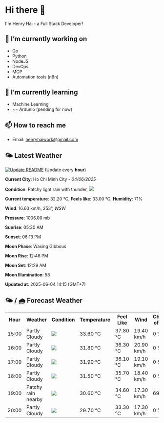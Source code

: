 # Hi there 👋

I'm Henry Hai - a Full Stack Developer!

## 🔭 I’m currently working on

- Go
- Python
- NodeJS
- DevOps
- MCP
- Automation tools (n8n)

## 🌱 I’m currently learning

- Machine Learning
- ~~ Ardunio (pending for now)

## 📫 How to reach me

- Email: <henryhaiwork@gmail.com>

## 🌤️ Latest Weather
[![Update README](https://github.com/henry0hai/henry0hai/actions/workflows/udpateReadme.yml/badge.svg)](https://github.com/henry0hai/henry0hai/actions/workflows/udpateReadme.yml)
(Update every **hour**)
<!-- CURRENT_WEATHER:START -->
**Current City**: Ho Chi Minh City - *04/06/2025*

**Condition**: Patchy light rain with thunder, <img src="https://cdn.weatherapi.com/weather/64x64/day/386.png"/>

**Current temperature**: 32.20 °C, **Feels like**: 33.00 °C, **Humidity**: 71%

**Wind**: 16.60 km/h, 253°, *WSW*

**Pressure**: 1006.00 mb

**Sunrise**: 05:30 AM

**Sunset**: 06:13 PM

**Moon Phase**: Waxing Gibbous

**Moon Rise**: 12:46 PM

**Moon Set**: 12:29 AM

**Moon Illumination**: 58

**Updated at**: 2025-06-04 14:15 (GMT+7)<!-- CURRENT_WEATHER:END -->

## 🌤️ / 🌧️ Forecast Weather
<!-- FORECAST_WEATHER:START -->
<table>
		<tr>
			<th>Hour</th>
			<th>Weather</th>
			<th>Condition</th>
			<th>Temperature</th>
			<th>Feel Like</th>
			<th>Wind</th>
			<th>Chance of Rain</th>
		</tr>
				<tr>
					<td>15:00</td>
					<td>Partly Cloudy </td>
					<td><img src='https://cdn.weatherapi.com/weather/64x64/day/116.png'/></td>
					<td>33.60 °C</td>
					<td>37.80 °C</td>
					<td>19.40 km/h</td>
					<td>0 %</td>
				</tr>
				<tr>
					<td>16:00</td>
					<td>Partly Cloudy </td>
					<td><img src='https://cdn.weatherapi.com/weather/64x64/day/116.png'/></td>
					<td>31.80 °C</td>
					<td>36.30 °C</td>
					<td>20.90 km/h</td>
					<td>0 %</td>
				</tr>
				<tr>
					<td>17:00</td>
					<td>Partly Cloudy </td>
					<td><img src='https://cdn.weatherapi.com/weather/64x64/day/116.png'/></td>
					<td>31.90 °C</td>
					<td>36.10 °C</td>
					<td>19.10 km/h</td>
					<td>0 %</td>
				</tr>
				<tr>
					<td>18:00</td>
					<td>Partly Cloudy </td>
					<td><img src='https://cdn.weatherapi.com/weather/64x64/day/116.png'/></td>
					<td>31.50 °C</td>
					<td>35.70 °C</td>
					<td>18.40 km/h</td>
					<td>0 %</td>
				</tr>
				<tr>
					<td>19:00</td>
					<td>Patchy rain nearby</td>
					<td><img src='https://cdn.weatherapi.com/weather/64x64/night/176.png'/></td>
					<td>30.60 °C</td>
					<td>34.60 °C</td>
					<td>17.30 km/h</td>
					<td>69 %</td>
				</tr>
				<tr>
					<td>20:00</td>
					<td>Partly Cloudy </td>
					<td><img src='https://cdn.weatherapi.com/weather/64x64/night/116.png'/></td>
					<td>29.70 °C</td>
					<td>33.30 °C</td>
					<td>17.30 km/h</td>
					<td>0 %</td>
				</tr>
</table>
<!-- FORECAST_WEATHER:END -->
